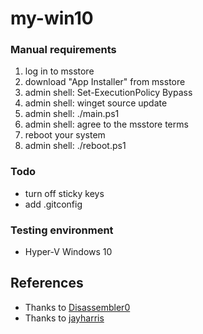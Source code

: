 # my-win10

### Manual requirements

1. log in to msstore
1. download "App Installer" from msstore
1. admin shell: Set-ExecutionPolicy Bypass
1. admin shell: winget source update
1. admin shell: ./main.ps1
1. admin shell: agree to the msstore terms
1. reboot your system
1. admin shell: ./reboot.ps1

### Todo

- turn off sticky keys
- add .gitconfig

### Testing environment

- Hyper-V Windows 10

## References

- Thanks to [Disassembler0](https://github.com/Disassembler0/Win10-Initial-Setup-Script)
- Thanks to [jayharris](https://github.com/jayharris/dotfiles-windows)
